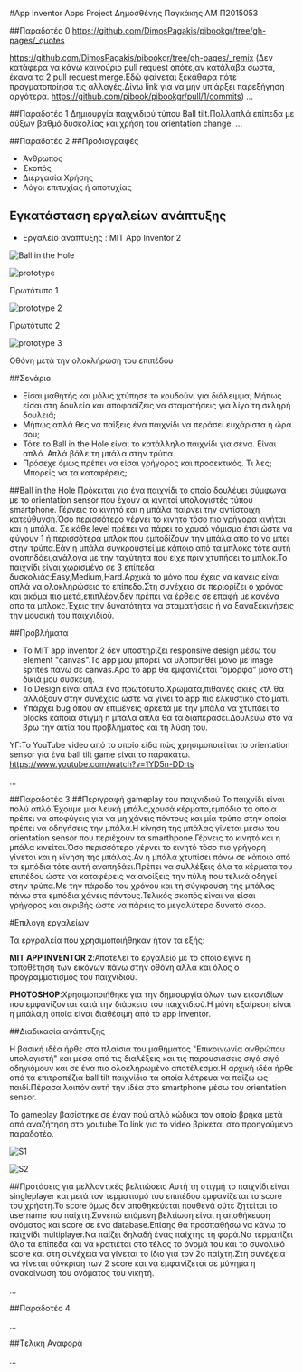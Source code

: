 #App Inventor Apps Project
Δημοσθένης Παγκάκης
ΑΜ Π2015053

##Παραδοτέο 0
https://github.com/DimosPagakis/pibookgr/tree/gh-pages/_quotes

https://github.com/DimosPagakis/pibookgr/tree/gh-pages/_remix (Δεν κατάφερα να κάνω καινούριο pull request οπότε,αν κατάλαβα σωστά,
έκανα τα 2 pull request merge.Εδώ φαίνεται ξεκάθαρα πότε πραγματοποίησα τις αλλαγές.Δίνω link για να μην υπ΄άρξει παρεξήγηση αργότερα.
https://github.com/pibook/pibookgr/pull/1/commits)
...

##Παραδοτέο 1
Δημιουργία παιχνιδιού τύπου Ball tilt.Πολλαπλά επίπεδα με αύξων βαθμό δυσκολίας και χρήση του orientation change.
...

##Παραδοτέο 2
##Προδιαγραφές
* Άνθρωπος
* Σκοπός
* Διεργασία Χρήσης
* Λόγοι επιτυχίας ή αποτυχίας

## Εγκατάσταση εργαλείων ανάπτυξης 
* Εργαλείο ανάπτυξης : MIT App Inventor 2

![Ball in the Hole](4.jpg)

![prototype](11.jpg)

Πρωτότυπο 1

![prototype 2](7.jpg)

Πρωτότυπο 2

![prototype 3](3.jpg)

Οθόνη μετά την ολοκλήρωση του επιπέδου

##Σενάριο
* Είσαι μαθητής και μόλις χτύπησε το κουδούνι για διάλειμμα; Μήπως είσαι στη δουλεία και αποφασίζεις να σταματήσεις για λίγο τη σκληρή δουλειά;
* Μήπως απλά θες να παίξεις ένα παιχνίδι να περάσει ευχάριστα η ώρα σου;
* Τότε το Ball in the Hole είναι το κατάλληλο παιχνίδι για σένα. Είναι απλό. Απλά βάλε τη μπάλα στην τρύπα.
* Πρόσεχε όμως,πρέπει να είσαι γρήγορος και προσεκτικός. Τι λες; Μπορείς να τα καταφέρεις;

##Ball in the Hole
Πρόκειται για ένα παιχνίδι το οποίο δουλέυει σύμφωνα με το orientation sensor που έχουν οι κινητοί υπολογιστές τύπου smartphone.
Γέρνεις το κινητό και η μπάλα παίρνει την αντίστοιχη κατεύθυνση.Όσο περισσότερο γέρνει το κινητό τόσο πιο γρήγορα κινήται και η μπάλα.
Σε κάθε level πρέπει να πάρει το χρυσό νόμισμα έτσι ώστε να φύγουν 1 ή περισσότερα μπλοκ που εμποδίζουν την μπάλα απο το να μπει στην τρύπα.Εάν η μπάλα συγκρουστεί με κάποιο από τα μπλοκς τότε αυτή αναπηδάει,ανάλογα με την ταχύτητα που είχε πριν χτυπήσει το μπλοκ.Το παιχνίδι είναι χωρισμένο σε 3 επίπεδα δυσκολιάς:Easy,Medium,Hard.Αρχικά το μόνο που έχεις να κάνεις είναι απλά να ολοκληρώσεις το επίπεδο.Στη συνέχεια σε περιορίζει ο χρόνος και ακόμα πιο μετά,επιπλέον,δεν πρέπει να έρθεις σε επαφή με κανένα απο τα μπλοκς.Έχεις την δυνατότητα να σταματήσεις ή να ξαναξεκινήσεις την μουσική του παιχνιδιού.

##Προβλήματα
* Το MIT app inventor 2 δεν υποστηρίζει responsive design μέσω του element "canvas".Το app μου μπορεί να υλοποιηθεί μόνο με image sprites πάνω σε canvas.Άρα το app θα εμφανίζεται "ομορφα" μόνο στη δικιά μου συσκευή.
* Το Design είναι απλά ένα πρωτότυπο.Χρώματα,πιθανές σκιές κτλ θα αλλάξουν στην συνέχεια ώστε να γίνει το app πιο ελκυστικό στο μάτι.
* Υπάρχει bug όπου αν επιμένεις αρκετά με την μπάλα να χτυπάει τα blocks κάποια στιγμή η μπάλα απλά θα τα διαπεράσει.Δουλεύω στο να βρω την αιτία του προβληματός και τη λύση του.

ΥΓ:Το YouTube video από το οποίο είδα πώς χρησιμοποιείται το orientation sensor για ένα ball tilt game είναι το παρακάτω.
https://www.youtube.com/watch?v=1YD5n-DDrts

…

##Παραδοτέο 3
##Περιγραφή gameplay του παιχνιδιού
Το παιχνίδι είναι πολύ απλό.Έχουμε μια λευκή μπάλα,χρυσά κέρματα,εμπόδια τα οποία πρέπει να αποφύγεις για να μη χάνεις πόντους και μία τρύπα στην οποία πρέπει να οδηγήσεις την μπάλα.Η κίνηση της μπάλας γίνεται μέσω του orientation sensor που περιέχουν τα smarthpone.Γέρνεις το κινητό και η μπάλα κινείται.Όσο περισσότερο γέρνει το κινητό τόσο πιο γρήγορη γίνεται και η κίνηση της μπάλας.Αν η μπάλα χτυπίσει πάνω σε κάποιο από τα εμπόδια τότε αυτή αναπηδάει.Πρέπει να συλλέξεις όλα τα κέρματα του επιπέδου ώστε να καταφέρεις να ανοίξεις την πύλη που τελικά οδηγεί στην τρύπα.Με την πάροδο του χρόνου και τη σύγκρουση της μπάλας πάνω στα εμπόδια χάνεις πόντους.Τελικός σκοπός είναι να είσαι γρήγορος και ακριβής ώστε να πάρεις το μεγαλύτερο δυνατό σκορ.

#Επιλογή εργαλείων

Τα εργραλεία που χρησιμοποιήθηκαν ήταν τα εξής:

**MIT APP INVENTOR 2**:Αποτελεί το εργαλείο με το οποίο έγινε η τοποθέτηση των εικόνων πάνω στην οθόνη αλλά και όλος ο προγραμματισμός του παιχνιδιού.

**PHOTOSHOP**:Χρησιμοποιήθηκε για την δημιουργία όλων των εικονιδίων που εμφανίζονται κατά την διάρκεια του παιχνιδιού.Η μόνη εξαίρεση είναι η μπάλα,η οποία είναι διαθέσιμη από το app inventor.

##Διαδικασία ανάπτυξης

Η βασική ιδέα ήρθε στα πλαίσια του μαθήματος "Επικοινωνία ανθρώπου υπολογιστή" και μέσα από τις διαλέξεις και τις παρουσιάσεις σιγά σιγά οδηγιόμουν και σε ένα πιο ολοκληρωμένο αποτέλεσμα.Η αρχική ιδέα ήρθε από τα επιτραπέζια ball tilt παιχνίδια τα οποία λάτρευα να παίζω ως παιδί.Πέρασα λοιπόν αυτή την ιδέα στο smartphone μέσω του orientation sensor.

Το gameplay βασίστηκε σε έναν πού απλό κώδικα τον οποίο βρήκα μετά από αναζήτηση στο youtube.Το link για το video βρίκεται στο προηγούμενο παραδοτέο.

![S1](S1.png)

![S2](S2.png)

##Προτάσεις για μελλοντικές βελτιώσεις
Αυτή τη στιγμή το παιχνίδι είναι singleplayer και μετά τον τερματισμό του επιπέδου εμφανίζεται το score του χρήστη.Το score όμως δεν αποθηκεύεται πουθενά ούτε ζητείται το username του παίχτη.Συνεπώ επόμενη βελτίωση είναι η αποθήκευση ονόματος και score σε ένα database.Επίσης θα προσπαθήσω να κάνω το παιχνίδι multiplayer.Να παίζει δηλαδή ένας παίχτης τη φορά.Να τερματίζει όλα τα επίπεδα και να κρατιέται στο τέλος το όνομά του και το συνολικό score και στη συνέχεια να γίνεται το ίδιο για τον 2ο παίχτη.Στη συνέχεια να γίνεται σύγκριση των 2 score και να εμφανίζεται σε μύνημα η ανακοίνωση του ονόματος του νικητή.

...

##Παραδοτέο 4

...

##Tελική Αναφορά

...
